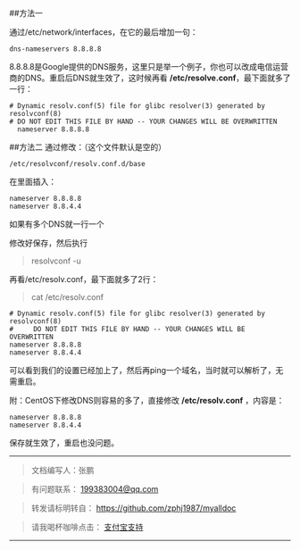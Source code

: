 ##方法一 

通过/etc/network/interfaces，在它的最后增加一句：

	dns-nameservers 8.8.8.8

8.8.8.8是Google提供的DNS服务，这里只是举一个例子，你也可以改成电信运营商的DNS。重启后DNS就生效了，这时候再看 **/etc/resolve.conf**，最下面就多了一行：
	
	# Dynamic resolv.conf(5) file for glibc resolver(3) generated by resolvconf(8)
	# DO NOT EDIT THIS FILE BY HAND -- YOUR CHANGES WILL BE OVERWRITTEN
	  nameserver 8.8.8.8


##方法二 
通过修改：（这个文件默认是空的）

	/etc/resolvconf/resolv.conf.d/base



在里面插入：

	nameserver 8.8.8.8
	nameserver 8.8.4.4
如果有多个DNS就一行一个

修改好保存，然后执行

>  resolvconf -u

再看/etc/resolv.conf，最下面就多了2行：

> cat /etc/resolv.conf

	# Dynamic resolv.conf(5) file for glibc resolver(3) generated by resolvconf(8)
	#     DO NOT EDIT THIS FILE BY HAND -- YOUR CHANGES WILL BE OVERWRITTEN
	nameserver 8.8.8.8
	nameserver 8.8.4.4

可以看到我们的设置已经加上了，然后再ping一个域名，当时就可以解析了，无需重启。

附：CentOS下修改DNS则容易的多了，直接修改 **/etc/resolv.conf** ，内容是：

	nameserver 8.8.8.8
	nameserver 8.8.4.4

保存就生效了，重启也没问题。

---
>文档编写人：张鹏  
	
>有问题联系： 199383004@qq.com
	
>转发请标明转自：
	 	https://github.com/zphj1987/myalldoc
	
>请我喝杯咖啡点击：	[支付宝支持](https://me.alipay.com/zphj1987)

---